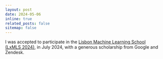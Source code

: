 ```yaml
---
layout: post
date: 2024-05-06
inline: true
related_posts: false
sitemap: false
---
```


I was accepted to participate in the
[Lisbon Machine Learning School (LxMLS 2024)](http://lxmls.it.pt/2024/), in July 2024, with a generous scholarship from Google and Zendesk.

